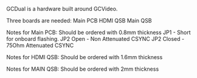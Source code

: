 GCDual is a hardware built around GCVideo. 

Three boards are needed:
Main PCB
HDMI QSB
Main QSB 

Notes for Main PCB:
Should be ordered with 0.8mm thickness
JP1 - Short for onboard flashing.
JP2 Open - Non Attenuated CSYNC
JP2 Closed - 75Ohm Attenuated CSYNC

Notes for HDMI QSB:
Should be ordered with 1.6mm thickness

Notes for MAIN QSB:
Should be ordered with 2mm thickness

